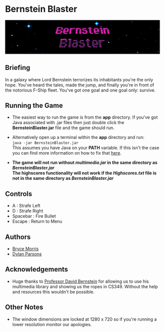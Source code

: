 # Bernstein Blaster

![Bernstein Blaster Main Menu](https://github.com/morrisbc/BernsteinBlaster/blob/master/BernsteinBlasterMenu.PNG)

## Briefing
In a galaxy where Lord Bernstein terrorizes its inhabitants you're the only hope.
You've heard the tales, made the jump, and finally you're in front of the 
notorious F-Ship fleet. You've got one goal and one goal only: survive.

## Running the Game
- The easiest way to run the game is from the **app** directory. If you've got Java associated
  with .jar files then just double click the **BernsteinBlaster.jar** file and the game should run.  

- Alternatively open up a terminal within the **app** directory and run:  
  ```java -jar BernsteinBlaster.jar```  
  This assumes you have Java on your **PATH** variable. If this isn't the case you can find more
  information on how to fix that [here](https://www.java.com/en/download/help/path.xml).

- **The game will not run without _multimedia.jar_ in the same directory as _BernsteinBlaster.jar_**  
  **The highscores functionality will not work if the _Highscores.txt_ file is not in the same directory
  as _BernsteinBlaster.jar_**

## Controls
- A : Strafe Left  
- D : Strafe Right  
- Spacebar : Fire Bullet  
- Escape : Return to Menu

## Authors
- [Bryce Morris](https://github.com/morrisbc)  
- [Dylan Parsons](https://github.com/dylan22554)

## Acknowledgements
- Huge thanks to [Professor David Bernstein](https://users.cs.jmu.edu/bernstdh/Web/index.html)
  for allowing us to use his multimedia library and showing us the ropes in CS349. Without the
  help and resources this wouldn't be possible.

## Other Notes
- The window dimensions are locked at 1280 x 720 so if you're running a lower resolution
  monitor our apologies.
